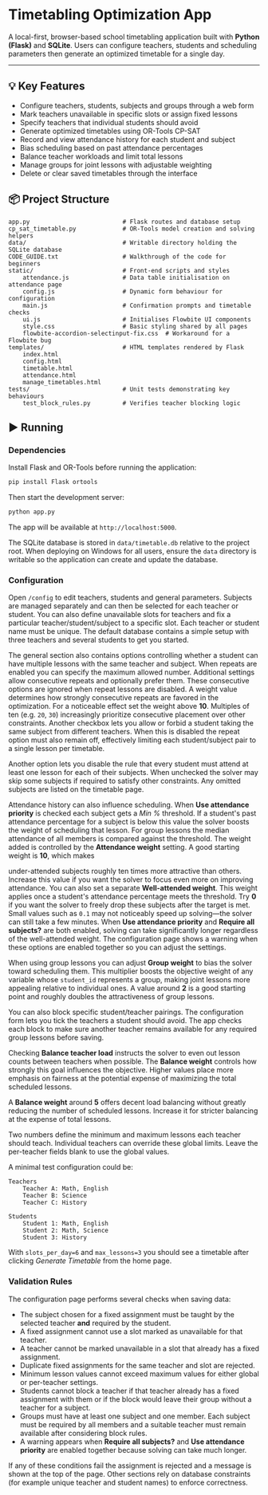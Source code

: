 # Timetabling Optimization App

A local-first, browser-based school timetabling application built with **Python (Flask)** and **SQLite**. Users can configure teachers, students and scheduling parameters then generate an optimized timetable for a single day.

---

## 💡 Key Features

- Configure teachers, students, subjects and groups through a web form
- Mark teachers unavailable in specific slots or assign fixed lessons
- Specify teachers that individual students should avoid
- Generate optimized timetables using OR-Tools CP-SAT
- Record and view attendance history for each student and subject
- Bias scheduling based on past attendance percentages
- Balance teacher workloads and limit total lessons
- Manage groups for joint lessons with adjustable weighting
- Delete or clear saved timetables through the interface

## 📦 Project Structure

```
app.py                          # Flask routes and database setup
cp_sat_timetable.py             # OR-Tools model creation and solving helpers
data/                           # Writable directory holding the SQLite database
CODE_GUIDE.txt                  # Walkthrough of the code for beginners
static/                         # Front-end scripts and styles
    attendance.js               # Data table initialisation on attendance page
    config.js                   # Dynamic form behaviour for configuration
    main.js                     # Confirmation prompts and timetable checks
    ui.js                       # Initialises Flowbite UI components
    style.css                   # Basic styling shared by all pages
    flowbite-accordion-selectinput-fix.css  # Workaround for a Flowbite bug
templates/                      # HTML templates rendered by Flask
    index.html
    config.html
    timetable.html
    attendance.html
    manage_timetables.html
tests/                          # Unit tests demonstrating key behaviours
    test_block_rules.py         # Verifies teacher blocking logic
```

## ▶️ Running

### Dependencies

Install Flask and OR-Tools before running the application:

```bash
pip install Flask ortools
```

Then start the development server:

```bash
python app.py
```

The app will be available at `http://localhost:5000`.

The SQLite database is stored in `data/timetable.db` relative to the project
root. When deploying on Windows for all users, ensure the `data` directory is
writable so the application can create and update the database.

### Configuration

Open `/config` to edit teachers, students and general parameters. Subjects are
managed separately and can then be selected for each teacher or student. You
can also define unavailable slots for teachers and fix a particular
teacher/student/subject to a specific slot. Each teacher or student name must be
unique. The default database contains a simple setup with three teachers and
several students to get you started.

The general section also contains options controlling whether a student can
have multiple lessons with the same teacher and subject. When repeats are
enabled you can specify the maximum allowed number. Additional settings allow
consecutive repeats and optionally prefer them. These consecutive options are
ignored when repeat lessons are disabled. A weight value determines how strongly
consecutive repeats are favored in the optimization. For a noticeable effect
set the weight above **10**. Multiples of ten (e.g. `20`, `30`) increasingly
prioritize consecutive placement over other constraints. Another checkbox lets
you allow or forbid a student taking the same subject from different teachers.
When this is disabled the repeat option must also remain off, effectively
limiting each student/subject pair to a single lesson per timetable.

Another option lets you disable the rule that every student must attend at
least one lesson for each of their subjects. When unchecked the solver may skip
some subjects if required to satisfy other constraints. Any omitted subjects are
listed on the timetable page.

Attendance history can also influence scheduling. When **Use attendance
priority** is checked each subject gets a *Min %* threshold. If a student's past
attendance percentage for a subject is below this value the solver boosts the
weight of scheduling that lesson. For group lessons the median attendance of all
members is compared against the threshold. The weight added is controlled by the
**Attendance weight** setting. A good starting weight is **10**, which makes

under-attended subjects roughly ten times more attractive than others. Increase
this value if you want the solver to focus even more on improving attendance.
You can also set a separate **Well-attended weight**. This weight applies once a
student's attendance percentage meets the threshold. Try **0** if you want the
solver to freely drop these subjects after the target is met. Small values such
as `0.1` may not noticeably speed up solving—the solver can still take a few
minutes. When **Use attendance priority** and **Require all subjects?** are both enabled, solving can take significantly longer regardless of the well-attended weight. The configuration page shows a warning when these options are enabled together so you can adjust the settings.

When using group lessons you can adjust **Group weight** to bias the solver
toward scheduling them. This multiplier boosts the objective weight of any
variable whose ``student_id`` represents a group, making joint lessons more
appealing relative to individual ones. A value around **2** is a good
starting point and roughly doubles the attractiveness of group lessons.

You can also block specific student/teacher pairings. The configuration form
lets you tick the teachers a student should avoid. The app checks each block
to make sure another teacher remains available for any required group lessons
before saving.

Checking **Balance teacher load** instructs the solver to even out lesson counts
between teachers when possible. The **Balance weight** controls how strongly this
goal influences the objective. Higher values place more emphasis on fairness at
the potential expense of maximizing the total scheduled lessons.

A **Balance weight** around **5** offers decent load balancing without greatly
reducing the number of scheduled lessons. Increase it for stricter balancing at
the expense of total lessons.

Two numbers define the minimum and maximum lessons each teacher should teach.
Individual teachers can override these global limits. Leave the per-teacher
fields blank to use the global values.

A minimal test configuration could be:

```
Teachers
    Teacher A: Math, English
    Teacher B: Science
    Teacher C: History

Students
    Student 1: Math, English
    Student 2: Math, Science
    Student 3: History
```

With `slots_per_day=6` and `max_lessons=3` you should see a timetable after
clicking *Generate Timetable* from the home page.

### Validation Rules

The configuration page performs several checks when saving data:

* The subject chosen for a fixed assignment must be taught by the selected
  teacher **and** required by the student.
* A fixed assignment cannot use a slot marked as unavailable for that teacher.
* A teacher cannot be marked unavailable in a slot that already has a fixed assignment.
* Duplicate fixed assignments for the same teacher and slot are rejected.
* Minimum lesson values cannot exceed maximum values for either global or per-teacher settings.
* Students cannot block a teacher if that teacher already has a fixed assignment with them or if the block would leave their group without a teacher for a subject.
* Groups must have at least one subject and one member. Each subject must be required by all members and a suitable teacher must remain available after considering block rules.
* A warning appears when **Require all subjects?** and **Use attendance priority** are enabled together because solving can take much longer.

If any of these conditions fail the assignment is rejected and a message is
shown at the top of the page. Other sections rely on database constraints (for
example unique teacher and student names) to enforce correctness.
